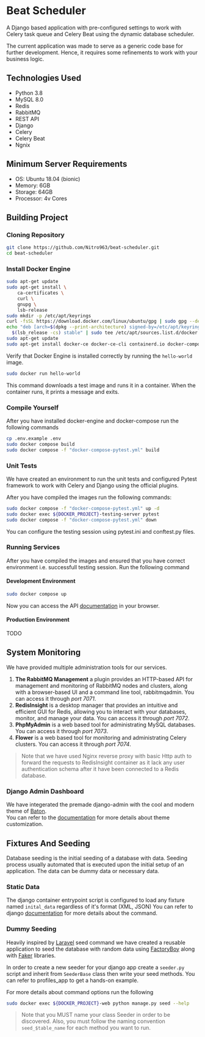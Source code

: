 # Beat Scheduler
A Django based application with pre-configured settings to work with Celery task queue and Celery Beat 
using the dynamic database scheduler.

The current application was made to serve as a generic code base for further development. Hence, it requires some refinements to work with your business logic.

## Technologies Used

- Python 3.8
- MySQL 8.0
- Redis
- RabbitMQ
- REST API
- Django
- Celery
- Celery Beat
- Ngnix

## Minimum Server Requirements

* OS: Ubuntu 18.04 (bionic)
* Memory: 6GB
* Storage: 64GB
* Processor: 4v Cores

## Building Project
### Cloning Repository
```bash
git clone https://github.com/Nitro963/beat-scheduler.git
cd beat-scheduler
```

### Install Docker Engine
```bash 
sudo apt-get update
sudo apt-get install \
    ca-certificates \
    curl \
    gnupg \
    lsb-release
sudo mkdir -p /etc/apt/keyrings
curl -fsSL https://download.docker.com/linux/ubuntu/gpg | sudo gpg --dearmor -o /etc/apt/keyrings/docker.gpg
echo "deb [arch=$(dpkg --print-architecture) signed-by=/etc/apt/keyrings/docker.gpg] https://download.docker.com/linux/ubuntu \
  $(lsb_release -cs) stable" | sudo tee /etc/apt/sources.list.d/docker.list > /dev/null
sudo apt-get update
sudo apt-get install docker-ce docker-ce-cli containerd.io docker-compose-plugin
```
Verify that Docker Engine is installed correctly by running the `hello-world` image.
```bash
sudo docker run hello-world
```
This command downloads a test image and runs it in a container. When the container runs, it prints a message and exits.

### Compile Yourself

After you have installed docker-engine and docker-compose run the following commands

```bash
cp .env.example .env
sudo docker compose build
sudo docker compose -f "docker-compose-pytest.yml" build
```

### Unit Tests
We have created an environment to run the unit tests and configured Pytest framework to work with Celery and Django 
using the official plugins.

After you have compiled the images run the following commands:
```bash
sudo docker compose -f "docker-compose-pytest.yml" up -d
sudo docker exec ${DOCKER_PROJECT}-testing-server pytest
sudo docker compose -f "docker-compose-pytest.yml" down
```
You can configure the testing session using pytest.ini and conftest.py files.

### Running Services

After you have compiled the images and ensured that you have correct environment i.e. successfull testing session.
Run the following command
#### Development Environment
```bash
sudo docker compose up
```
Now you can access the API [documentation](http://localhost:7075/api/v1/docs/) in your browser.

#### Production Environment
TODO

## System Monitoring
We have provided multiple administration tools for our services.

1. **The RabbitMQ Management** a plugin provides an HTTP-based API for management and monitoring of RabbitMQ nodes and clusters, along with a browser-based UI and a command line tool, rabbitmqadmin. You can access it through *port 7071*.
2. **RedisInsight** is a desktop manager that provides an intuitive and efficient GUI for Redis, allowing you to interact with your databases, monitor, and manage your data. You can access it through *port 7072*.
3. **PhpMyAdmin** is a web based tool for administrating MySQL databases. You can access it through *port 7073*.
4. **Flower** is a web based tool for monitoring and administrating Celery clusters. You can access it through *port 7074*.

> Note that we have used Nginx reverse proxy with basic Http auth to forward the requests to RedisInsight container as it lack any user authentication schema after it have been connected to a Redis database.

### Django Admin Dashboard
We have integerated the premade django-admin with the cool and modern theme of [Baton](https://github.com/otto-torino/django-baton).<br>
You can refer to the [documentation](https://django-baton.readthedocs.io/en/latest/) for more details about theme customization.

## Fixtures And Seeding
Database seeding is the initial seeding of a database with data. Seeding process usually automated that is executed 
upon the initial setup of an application. The data can be dummy data or necessary data.
### Static Data
The django container entrypoint script is configured to load any fixture named `inital_data` regardless of it's format (XML, JSON)
You can refer to django [documentation](https://docs.djangoproject.com/en/4.1/howto/initial-data/) for more details about the command.
### Dummy Seeding
Heavily inspired by [Laravel](https://laravel.com/) seed command we have created a reusable application to seed the 
database with random data using [FactoryBoy](https://factoryboy.readthedocs.io/) along with [Faker](https://github.com/joke2k/faker/) libraries.

In order to create a new seeder for your django app create a `seeder.py` script and inherit from `SeederBase` class 
then write your seed methods. You can refer to profiles_app to get a hands-on example.

For more details about command options run the following
```bash
sudo docker exec ${DOCKER_PROJECT}-web python manage.py seed --help
```
> Note that you MUST name your class Seeder in order to be discovered. Also, you must follow the naming convention `seed_$table_name` for each method you want to run.
